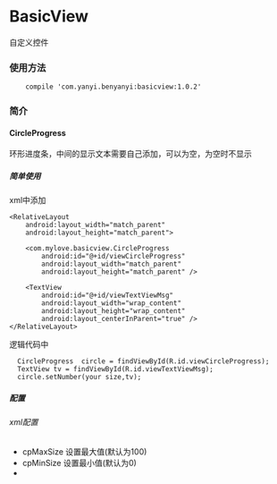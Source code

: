 # BasicView
自定义控件

### 使用方法
        compile 'com.yanyi.benyanyi:basicview:1.0.2'
        
### 简介

#### CircleProgress
环形进度条，中间的显示文本需要自己添加，可以为空，为空时不显示<br/>
##### 简单使用
xml中添加

    <RelativeLayout
        android:layout_width="match_parent"
        android:layout_height="match_parent">

        <com.mylove.basicview.CircleProgress
            android:id="@+id/viewCircleProgress"
            android:layout_width="match_parent"
            android:layout_height="match_parent" />

        <TextView
            android:id="@+id/viewTextViewMsg"
            android:layout_width="wrap_content"
            android:layout_height="wrap_content"
            android:layout_centerInParent="true" />
    </RelativeLayout>
    
逻辑代码中
    
      CircleProgress  circle = findViewById(R.id.viewCircleProgress);
      TextView tv = findViewById(R.id.viewTextViewMsg);
      circle.setNumber(your size,tv);
      
##### 配置
###### xml配置
* cpMaxSize 设置最大值(默认为100)
* cpMinSize 设置最小值(默认为0)
* 